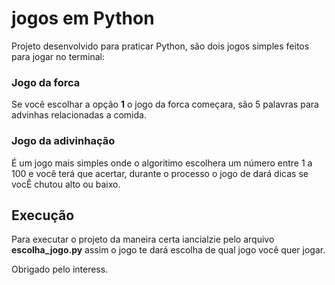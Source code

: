 # jogos em Python #

Projeto desenvolvido para praticar Python, são dois jogos simples feitos para jogar no terminal:

### Jogo da forca ###

Se você escolhar a opção **1** o jogo da forca começara, são 5 palavras para advinhas relacionadas a comida.

### Jogo da adivinhação ###

É um jogo mais simples onde o algoritimo escolhera um número entre 1 a 100 e você terá que acertar, durante  o processo o jogo de dará dicas se vocÊ chutou alto ou baixo.

## Execução ##

Para executar o projeto da maneira certa iancialzie pelo arquivo **escolha_jogo.py** assim o jogo te dará escolha de qual jogo você quer jogar. 

Obrigado pelo interess. 
